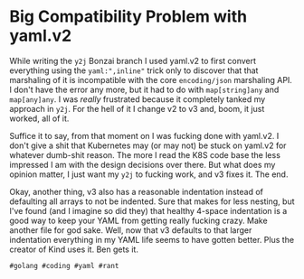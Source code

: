 # Big Compatibility Problem with yaml.v2

While writing the `y2j` Bonzai branch I used yaml.v2 to first convert
everything using the `yaml:",inline"` trick only to discover that that
marshaling of it is incompatible with the core `encoding/json`
marshaling API. I don't have the error any more, but it had to do with
`map[string]any` and `map[any]any`. I was *really* frustrated because it
completely tanked my approach in `y2j`. For the hell of it I change v2
to v3 and, boom, it just worked, all of it.

Suffice it to say, from that moment on I was fucking done with yaml.v2.
I don't give a shit that Kubernetes may (or may not) be stuck on yaml.v2
for whatever dumb-shit reason. The more I read the K8S code base the
less impressed I am with the design decisions over there. But what does
my opinion matter, I just want my `y2j` to fucking work, and v3 fixes
it. The end.

Okay, another thing, v3 also has a reasonable indentation instead of
defaulting all arrays to not be indented. Sure that makes for less
nesting, but I've found (and I imagine so did they) that healthy 4-space
indentation is a good way to keep your YAML from getting really fucking
crazy. Make another file for god sake. Well, now that v3 defaults to
that larger indentation everything in my YAML life seems to have gotten
better. Plus the creator of Kind uses it. Ben gets it.

    #golang #coding #yaml #rant
